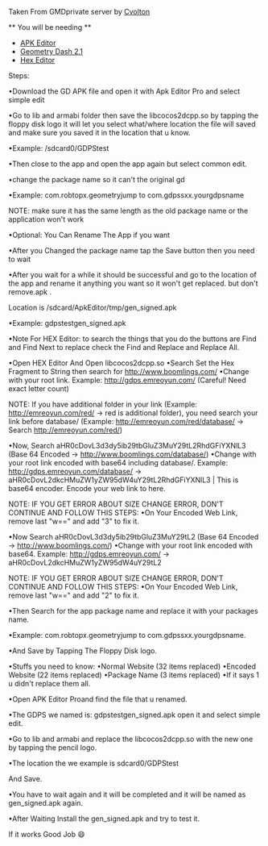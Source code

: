 Taken From GMDprivate server by [Cvolton](https://github.com/Cvolton)

** You will be needing **
- [APK Editor](http://emreoyun.keybase.pub/APK-Editor-Pro-1.9.7-emreoyun.com.apk)
- [Geometry Dash 2.1](http://www.mediafire.com/file/1flou0h22z0djrc/Geometry_Dash_2.111.apk/file)
- [Hex Editor](http://www.mediafire.com/file/9wq0p4hxhcqfhv8/HEX_Editor_v2.8.1_apkpure.com.apk/file)



Steps:

•Download the GD APK file and open it with Apk Editor Pro and select simple edit

•Go to lib and armabi folder then save the libcocos2dcpp.so by tapping the floppy disk logo it will let you select what/where location the file will saved and make sure you saved it in the location that u know.

•Example: /sdcard0/GDPStest

•Then close to the app and open the app again but select common edit.

•change the package name so it can't the original gd

•Example: com.robtopx.geometryjump to com.gdpssxx.yourgdpsname

NOTE: make sure it has the same length as the old package name or the application won't work

•Optional: You Can Rename The App if you want

•After you Changed the package name tap the Save button then you need to wait

•After you wait for a while it should be successful and go to the location of the app and rename it anything you want so it won't get replaced. but don't remove.apk .

Location is /sdcard/ApkEditor/tmp/gen_signed.apk

•Example: gdpstestgen_signed.apk

•Note For HEX Editor: to search the things that you do the buttons are Find and Find Next to replace check the Find and Replace  and Replace All.

•Open HEX Editor And Open libcocos2dcpp.so •Search Set the Hex Fragment to String then search for http://www.boomlings.com/
•Change with your root link. Example: http://gdps.emreoyun.com/ (Careful! Need exact letter count)

NOTE: If you have additional folder in your link (Example: http://emreoyun.com/red/ -> red is additional folder), you need search your link before database/ (Example: http://emreoyun.com/red/database/ -> Search http://emreoyun.com/red/)

•Now, Search aHR0cDovL3d3dy5ib29tbGluZ3MuY29tL2RhdGFiYXNlL3 (Base 64 Encoded -> http://www.boomlings.com/database/)
•Change with your root link encoded with base64 including database/. Example: http://gdps.emreoyun.com/database/ -> aHR0cDovL2dkcHMuZW1yZW95dW4uY29tL2RhdGFiYXNlL3 | This is base64 encoder. Encode your web link to here.

NOTE: IF YOU GET ERROR ABOUT SIZE CHANGE ERROR, DON'T CONTINUE AND FOLLOW THIS STEPS:
•On Your Encoded Web Link, remove last "w==" and add "3" to fix it.

•Now Search aHR0cDovL3d3dy5ib29tbGluZ3MuY29tL2 (Base 64 Encoded -> http://www.boomlings.com/)
•Change with your root link encoded with base64. Example: http://gdps.emreoyun.com/ -> aHR0cDovL2dkcHMuZW1yZW95dW4uY29tL2

NOTE: IF YOU GET ERROR ABOUT SIZE CHANGE ERROR, DON'T CONTINUE AND FOLLOW THIS STEPS:
•On Your Encoded Web Link, remove last "w==" and add "2" to fix it.

•Then Search for the app package name and replace it with your packages name.

•Example: com.robtopx.geometryjump to com.gdpssxx.yourgdpsname.

•And Save by Tapping The Floppy Disk logo.

•Stuffs you need to know: •Normal Website (32 items replaced) •Encoded Website (22 items replaced) •Package Name (3 items replaced) •If it says 1 u didn't replace them all.

•Open APK Editor Proand find the file that u renamed.

•The GDPS we named is: gdpstestgen_signed.apk open it and select simple edit.

•Go to lib and armabi and replace the libcocos2dcpp.so with the new one by tapping the pencil logo.

•The location the we example is sdcard0/GDPStest

And Save.

•You have to wait again and it will be completed and it will be named as gen_signed.apk again.

•After Waiting Install the gen_signed.apk and try to test it.

If it works Good Job 😄
